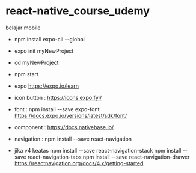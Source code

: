 # react-native_course_udemy
belajar mobile

- npm install expo-cli --global

- expo init myNewProject
- cd myNewProject
- npm start


* expo 
https://expo.io/learn

* icon button :
https://icons.expo.fyi/

* font :
npm install --save expo-font
https://docs.expo.io/versions/latest/sdk/font/

* component :
https://docs.nativebase.io/

* navigation :
npm install --save react-navigation
- jika v4 keatas 
  npm install --save react-navigation-stack
  npm install --save react-navigation-tabs
  npm install --save react-navigation-drawer
https://reactnavigation.org/docs/4.x/getting-started